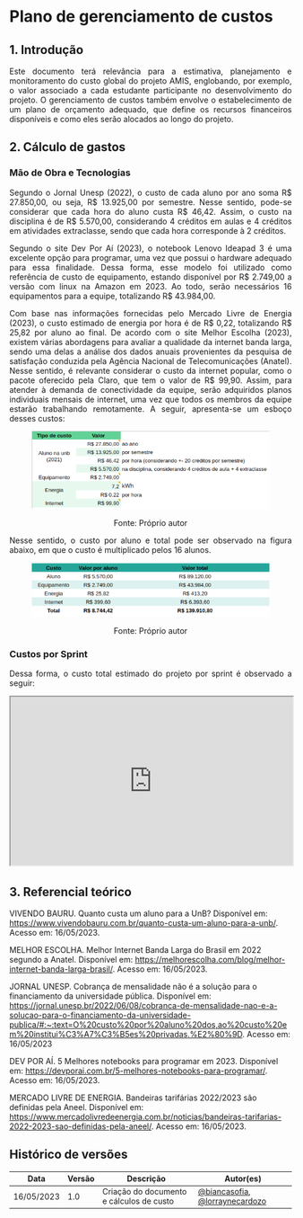 # Plano de gerenciamento de custos

## 1. Introdução

<p align="justify"> 
  Este documento terá relevância para a estimativa, planejamento e monitoramento do custo global do projeto AMIS, englobando, por exemplo, o valor associado a cada estudante participante no desenvolvimento do projeto. O gerenciamento de custos também envolve o estabelecimento de um plano de orçamento adequado, que define os recursos financeiros disponíveis e como eles serão alocados ao longo do projeto. 


## 2. Cálculo de gastos

### Mão de Obra e Tecnologias
<p align="justify"> 
Segundo o Jornal Unesp (2022), o custo de cada aluno por ano soma R$ 27.850,00, ou seja, R$ 13.925,00 por semestre. Nesse sentido, pode-se considerar que cada hora do aluno custa R$ 46,42. Assim, o custo na disciplina é de R$ 5.570,00, considerando 4 créditos em aulas e 4 créditos em atividades extraclasse, sendo que cada hora corresponde à 2 créditos. </p>

<p align="justify"> 
Segundo o site Dev Por Aí (2023), o notebook Lenovo Ideapad 3 é uma excelente opção para programar, uma vez que possui o hardware adequado para essa finalidade. Dessa forma, esse modelo foi utilizado como referência de custo de equipamento, estando disponível por R$ 2.749,00 a versão com linux na Amazon em 2023. Ao todo, serão necessários 16 equipamentos para a equipe, totalizando R$ 43.984,00.</p>

<p align="justify"> 
Com base nas informações fornecidas pelo Mercado Livre de Energia (2023), o custo estimado de energia por hora é de R$ 0,22, totalizando R$ 25,82 por aluno ao final. De acordo com o site Melhor Escolha (2023), existem várias abordagens para avaliar a qualidade da internet banda larga, sendo uma delas a análise dos dados anuais provenientes da pesquisa de satisfação conduzida pela Agência Nacional de Telecomunicações (Anatel). Nesse sentido, é relevante considerar o custo da internet popular, como o pacote oferecido pela Claro, que tem o valor de R$ 99,90. Assim, para atender à demanda de conectividade da equipe, serão adquiridos planos individuais mensais de internet, uma vez que todos os membros da equipe estarão trabalhando remotamente. A seguir, apresenta-se um esboço desses custos:
 </p>

<center>
<figure>

![](../assets/custos/esboco_custo.png)

<figcaption style="text-align: center !important">
    Fonte: Próprio autor
  </figcaption>
</figure>
</center>

<p align="justify"> Nesse sentido, o custo por aluno e total pode ser observado na figura abaixo, em que o custo é multiplicado pelos 16 alunos.</p>

<center>
<figure>

![](../assets/custos/custos_totais.png)

<figcaption style="text-align: center !important">
    Fonte: Próprio autor
  </figcaption>
</figure>
</center>

### Custos por Sprint

<p align="justify"> Dessa forma, o custo total estimado do projeto por sprint é observado a seguir:</p>

<iframe width="100%" height="300" src="https://docs.google.com/spreadsheets/d/e/2PACX-1vR3xu2orrDOewAh7eKZkleKCsspbnWjFos599n8yiOOb0V8EAKSUtyouqgRxCgEWcZGBo7r8XPD_73k/pubhtml?gid=572171327&amp;single=true&amp;widget=true&amp;headers=false"></iframe>



## 3. Referencial teórico

VIVENDO BAURU. Quanto custa um aluno para a UnB? Disponível em: https://www.vivendobauru.com.br/quanto-custa-um-aluno-para-a-unb/. Acesso em: 16/05/2023.

MELHOR ESCOLHA. Melhor Internet Banda Larga do Brasil em 2022 segundo a Anatel. Disponível em: https://melhorescolha.com/blog/melhor-internet-banda-larga-brasil/. Acesso em: 16/05/2023.

JORNAL UNESP. Cobrança de mensalidade não é a solução para o financiamento da universidade pública. Disponível em: https://jornal.unesp.br/2022/06/08/cobranca-de-mensalidade-nao-e-a-solucao-para-o-financiamento-da-universidade-publica/#:~:text=O%20custo%20por%20aluno%20dos,ao%20custo%20em%20institui%C3%A7%C3%B5es%20privadas.%E2%80%9D. Acesso em: 16/05/2023

DEV POR AÍ. 5 Melhores notebooks para programar em 2023. Disponível em: https://devporai.com.br/5-melhores-notebooks-para-programar/. Acesso em: 16/05/2023.

MERCADO LIVRE DE ENERGIA. Bandeiras tarifárias 2022/2023 são definidas pela Aneel. Disponível em: https://www.mercadolivredeenergia.com.br/noticias/bandeiras-tarifarias-2022-2023-sao-definidas-pela-aneel/. Acesso em: 16/05/2023.

## Histórico de versões

| Data       | Versão | Descrição                          | Autor(es)                                                                                                                                       |
| ---------- | ------ | ---------------------------------- | ----------------------------------------------------------------------------------------------------------------------------------------------- |
| 16/05/2023 | 1.0    | Criação do documento e cálculos de custo  | [@biancasofia](https://github.com/biancasofia), [@lorraynecardozo](https://github.com/lorraynecardozo) |

